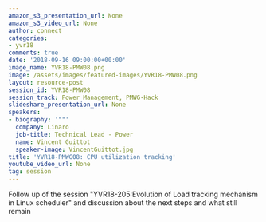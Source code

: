 ```yaml
---
amazon_s3_presentation_url: None
amazon_s3_video_url: None
author: connect
categories:
- yvr18
comments: true
date: '2018-09-16 09:00:00+00:00'
image_name: YVR18-PMW08.png
image: /assets/images/featured-images/YVR18-PMW08.png
layout: resource-post
session_id: YVR18-PMW08
session_track: Power Management, PMWG-Hack
slideshare_presentation_url: None
speakers:
- biography: '""'
  company: Linaro
  job-title: Technical Lead - Power
  name: Vincent Guittot
  speaker-image: VincentGuittot.jpg
title: 'YVR18-PMWG08: CPU utilization tracking'
youtube_video_url: None
tag: session
---
```


Follow up of the session "YVR18-205:Evolution of Load tracking mechanism in Linux scheduler" and discussion about the next steps and what still remain
